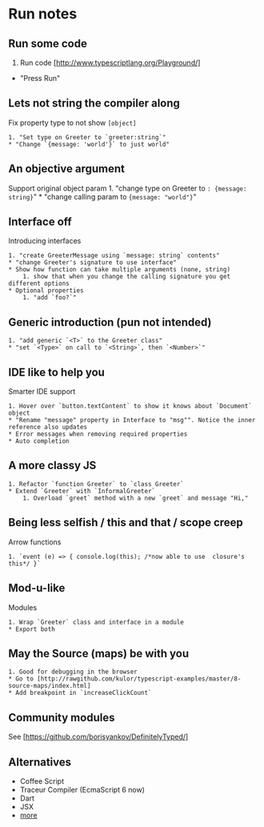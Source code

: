Run notes
==========

Run some code
-------------
1. Run code [http://www.typescriptlang.org/Playground/]
* "Press Run"


Lets not string the compiler along
-----------------------------------
Fix property type to not show `[object]`

    1. "Set type on Greeter to `greeter:string`"
    * "Change `{message: 'world'}` to just world"


An objective argument
---------------------
Support original object param
    1. "change type on Greeter to `: {message: string}`"
    * "change calling param to `{message: "world"}`"


Interface off
---------
Introducing interfaces

    1. "create GreeterMessage using `message: string` contents"
    * "change Greeter's signature to use interface"
    * Show how function can take multiple arguments (none, string)
        1. show that when you change the calling signature you get different options
    * Optional properties
        1. "add `foo?`"


Generic introduction (pun not intended)
---------------------------------------
    
    1. "add generic `<T>` to the Greeter class"
    * "set `<Type>` on call to `<String>`, then `<Number>`"


IDE like to help you
--------------------
Smarter IDE support

    1. Hover over `button.textContent` to show it knows about `Document` object
    * "Rename "message" property in Interface to "msg"". Notice the inner reference also updates
    * Error messages when removing required properties
    * Auto completion


A more classy JS
----------------
    
    1. Refactor `function Greeter` to `class Greeter`
    * Extend `Greeter` with `InformalGreeter`
        1. Overload `greet` method with a new `greet` and message "Hi,"


Being less selfish / this and that / scope creep
------------------------------------------------
Arrow functions

    1. `event (e) => { console.log(this); /*now able to use  closure's this*/ }`


Mod-u-like
--------------
Modules

    1. Wrap `Greeter` class and interface in a module
    * Export both


May the Source (maps) be with you
---------------------------------
    
    1. Good for debugging in the browser
    * Go to [http://rawgithub.com/kulor/typescript-examples/master/8-source-maps/index.html]
    * Add breakpoint in `increaseClickCount`


Community modules
----
See [https://github.com/borisyankov/DefinitelyTyped/]


Alternatives
----

* Coffee Script
* Traceur Compiler (EcmaScript 6 now)
* Dart
* JSX
* [more](https://github.com/jashkenas/coffee-script/wiki/List-of-languages-that-compile-to-JS)